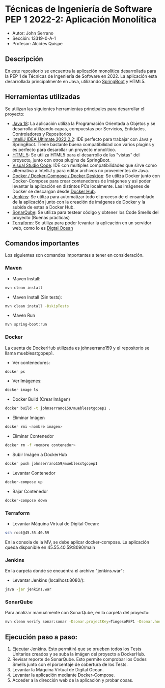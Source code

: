 # Técnicas de Ingeniería de Software PEP 1 2022-2: Aplicación Monolítica 

* Autor: John Serrano
* Sección: 13319-0-A-1
* Profesor: Alcides Quispe

## Descripción
En este repositorio se encuentra la aplicación monolítica desarrollada para la PEP 1 de Técnicas de Ingeniería de Software en 2022. La aplicación esta desarrollada principalmente en Java, utilizando [SpringBoot](https://start.spring.io) y HTML5. 

## Herramientas utilizadas

Se utilizan las siguientes herramientas principales para desarrollar el proyecto:

* [Java 18](https://www.oracle.com/java/technologies/downloads/): La aplicación utiliza la Programación Orientada a Objetos y se desarrolla utilizando capas, compuestas por Servicios, Entidades, Controladores y Repositorios
* [IntelliJ IDEA Ultimate 2022.2.2](https://www.jetbrains.com/idea/download/#section=windows): IDE perfecto para trabajar con Java y SpringBoot. Tiene bastante buena compatibilidad con varios plugins y es perfecto para desarollar un proyecto monolítico.
* [HTML 5](https://www.manualweb.net/html5/): Se utiliza HTML5 para el desarrollo de las "vistas" del proyecto, junto con otros plugins de SpringBoot.
* [Visual Studio Code](https://code.visualstudio.com): IDE con multiples compatibilidades que sirve como alternativa a IntelliJ y para editar archivos no provenientes de Java.
* [Docker / Docker-Compose / Docker Desktop](https://www.docker.com): Se utiliza Docker junto con Docker-Compose para crear contenedores de Imágenes y asi poder levantar la aplicación en distintos PCs localmente. Las imágenes de Docker se descargan desde [Docker Hub](https://hub.docker.com).
* [Jenkins](https://www.jenkins.io): Se utiliza para automatizar todo el proceso de el ensamblado de la aplicación junto con la creación de imágenes de Docker y la subida de estas a Docker Hub.
* [SonarQube](https://www.sonarqube.org): Se utiliza para testear código y obtener los Code Smells del proyecto (Buenas prácticas)
* [Terraform](https://learn.hashicorp.com/tutorials/terraform/install-cli?in=terraform/aws-get-started): Se utiliza para poder levantar la aplicación en un servidor web, como lo es [Digtal Ocean](https://www.digitalocean.com)

## Comandos importantes

Los siguientes son comandos importantes a tener en consideración.

### Maven

* Maven Install:
```sh
mvn clean install
```
* Maven Install (Sin tests):
```sh
mvn clean install -DskipTests
```
* Maven Run
```sh
mvn spring-boot:run
```
### Docker
La cuenta de DockerHub utilizada es johnserrano159 y el repositorio se llama mueblesstgopep1.

* Ver contenedores:
```sh
docker ps
```
* Ver Imágenes:
```sh
docker image ls
```
* Docker Build (Crear Imágen)
```sh
docker build -t johnserrano159/mueblesstgopep1 .
```
* Eliminar Imágen
```sh
docker rmi <nombre imagen>
```
* Eliminar Contenedor
```sh
docker rm -f <nombre contenedor>
```
* Subir Imágen a DockerHub
```sh
docker push johnserrano159/mueblesstgopep1
```
* Levantar Contenedor
```sh
docker-compose up
```
* Bajar Contenedor
```sh
docker-compose down
```

### Terraform
* Levantar Máquina Virtual de Digital Ocean:
```sh
ssh root@45.55.40.59
```
En la consola de la MV, se debe aplicar docker-compose. La aplicación queda disponible en 45.55.40.59:8090/main

### Jenkins
En la carpeta donde se encuentra el archivo "jenkins.war":
* Levantar Jenkins (localhost:8080/):
```sh
java -jar jenkins.war
```

### SonarQube
Para analizar manualmente con SonarQube, en la carpeta del proyecto:
```sh
mvn clean verify sonar:sonar -Dsonar.projectKey=TingesoPEP1 -Dsonar.host.url=http://localhost:9000 -Dsonar.login=sqp_51eadf747122b06a85b8adcf823a4c2a87311940
```

## Ejecución paso a paso:
1. Ejecutar Jenkins. Esto permitirá que se prueben todos los Tests Unitarios creados y se suba la imágen del proyecto a DockerHub.
2. Revisar reporte de SonarQube. Esto permite comprobar los Codes Smells junto con el porcentaje de cobertura de los Tests.
3. Levantar la Máquina Virtual de Digital Ocean.
4. Levantar la aplicación mediante Docker-Compose.
5. Acceder a la dirección web de la aplicación y probar cosas.
